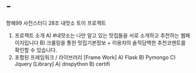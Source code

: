 # -
항해99 사전스터디 28조 내맛소 토이 프로젝트

1. 프로젝트 소개
 A) #내맛소는 나만 알고 있는 맛집들을 서로 소개하고 추천하는 웹페이지입니다
 B) 크롤링을 통한 맛집기본정보 + 이용자의 솔직담백한 추천코멘트를 확인할 수 있습니다.
2. 포함된 프레임워크 / 라이브러리
 [Frame Work]
  A) Flask
  B) Pymongo
  C) Jquery
 [Library]
  A) dnspython
  B) certifi

